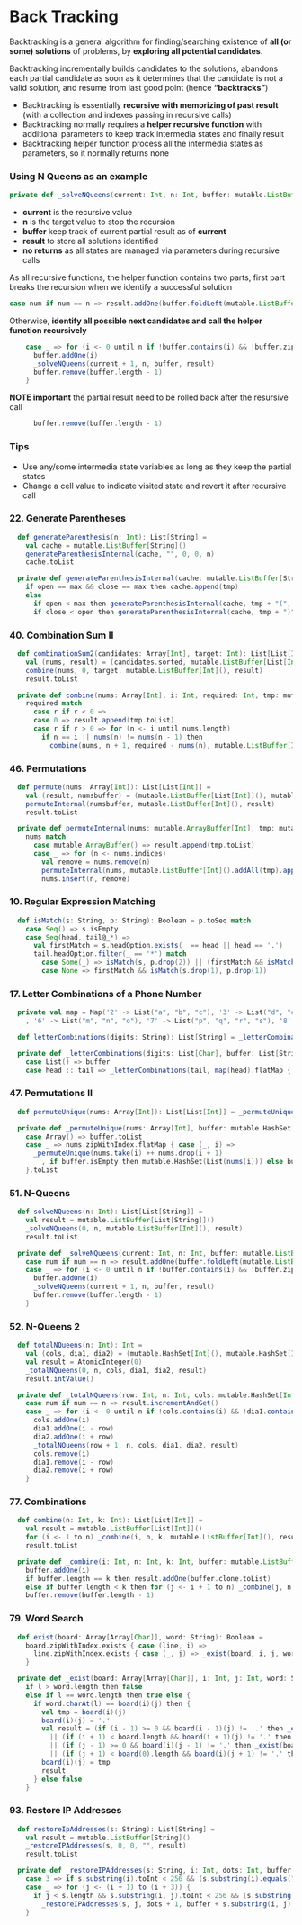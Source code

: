 # Back Tracking
Backtracking is a general algorithm for finding/searching existence of **all (or some) solutions** of problems, by **exploring all potential candidates**.

Backtracking incrementally builds candidates to the solutions, 
abandons each partial candidate as soon as it determines that the candidate is not a valid solution, 
and resume from last good point (hence **“backtracks”**)
- Backtracking is essentially **recursive with memorizing of past result** (with a collection and indexes passing in recursive calls) 
- Backtracking normally requires a **helper recursive function** with additional parameters to keep track intermedia states and finally result
- Backtracking helper function process all the intermedia states as parameters, so it normally returns none

### Using N Queens as an example
```scala
private def _solveNQueens(current: Int, n: Int, buffer: mutable.ListBuffer[Int], result: mutable.ListBuffer[List[String]]): Unit
```
- **current** is the recursive value
- **n** is the target value to stop the recursion 
- **buffer** keep track of current partial result as of **current**
- **result** to store all solutions identified
- **no returns** as all states are managed via parameters during recursive calls

As all recursive functions, the helper function contains two parts, first part breaks the recursion when we identify a successful solution
```scala
case num if num == n => result.addOne(buffer.foldLeft(mutable.ListBuffer[String]()) { case (b, i) => b.addOne(".".repeat(n).updated(i, 'Q')) }.toList)
```
Otherwise, **identify all possible next candidates and call the helper function recursively**
```scala
    case _ => for (i <- 0 until n if !buffer.contains(i) && !buffer.zipWithIndex.foldLeft(false) { case (r, (v, idx)) => r || (i - (current - idx)) == v || (i + (current - idx)) == v }) {
      buffer.addOne(i)
      _solveNQueens(current + 1, n, buffer, result)
      buffer.remove(buffer.length - 1)
    }
```
**NOTE important** the partial result need to be rolled back after the resursive call
```scala
      buffer.remove(buffer.length - 1)
```

### Tips
- Use any/some intermedia state variables as long as they keep the partial states 
- Change a cell value to indicate visited state and revert it after recursive call

### 22. Generate Parentheses
```scala
  def generateParenthesis(n: Int): List[String] =
    val cache = mutable.ListBuffer[String]()
    generateParenthesisInternal(cache, "", 0, 0, n)
    cache.toList

  private def generateParenthesisInternal(cache: mutable.ListBuffer[String], tmp: String, open: Int, close: Int, max: Int): Unit =
    if open == max && close == max then cache.append(tmp)
    else
      if open < max then generateParenthesisInternal(cache, tmp + "(", open + 1, close, max)
      if close < open then generateParenthesisInternal(cache, tmp + ")", open, close + 1, max)
```

### 40. Combination Sum II
```scala
  def combinationSum2(candidates: Array[Int], target: Int): List[List[Int]] =
    val (nums, result) = (candidates.sorted, mutable.ListBuffer[List[Int]]())
    combine(nums, 0, target, mutable.ListBuffer[Int](), result)
    result.toList

  private def combine(nums: Array[Int], i: Int, required: Int, tmp: mutable.ListBuffer[Int], result: mutable.ListBuffer[List[Int]]): Unit =
    required match
      case r if r < 0 =>
      case 0 => result.append(tmp.toList)
      case r if r > 0 => for (n <- i until nums.length)
        if n == i || nums(n) != nums(n - 1) then
          combine(nums, n + 1, required - nums(n), mutable.ListBuffer[Int]().addAll(tmp).append(nums(n)), result)
```

### 46. Permutations
```scala
  def permute(nums: Array[Int]): List[List[Int]] =
    val (result, numsbuffer) = (mutable.ListBuffer[List[Int]](), mutable.ArrayBuffer[Int]().addAll(nums))
    permuteInternal(numsbuffer, mutable.ListBuffer[Int](), result)
    result.toList

  private def permuteInternal(nums: mutable.ArrayBuffer[Int], tmp: mutable.ListBuffer[Int], result: mutable.ListBuffer[List[Int]]): Unit =
    nums match
      case mutable.ArrayBuffer() => result.append(tmp.toList)
      case _ => for (n <- nums.indices)
        val remove = nums.remove(n)
        permuteInternal(nums, mutable.ListBuffer[Int]().addAll(tmp).append(remove), result)
        nums.insert(n, remove)
```

### 10. Regular Expression Matching
```scala
  def isMatch(s: String, p: String): Boolean = p.toSeq match
    case Seq() => s.isEmpty
    case Seq(head, tail@_*) =>
      val firstMatch = s.headOption.exists(_ == head || head == '.')
      tail.headOption.filter(_ == '*') match
        case Some(_) => isMatch(s, p.drop(2)) || (firstMatch && isMatch(s.drop(1), p))
        case None => firstMatch && isMatch(s.drop(1), p.drop(1))
```

### 17. Letter Combinations of a Phone Number
```scala
  private val map = Map('2' -> List("a", "b", "c"), '3' -> List("d", "e", "f"), '4' -> List("g", "h", "i"), '5' -> List("j", "k", "l")
    , '6' -> List("m", "n", "o"), '7' -> List("p", "q", "r", "s"), '8' -> List("t", "u", "v"), '9' -> List("w", "x", "y", "z"))

  def letterCombinations(digits: String): List[String] = _letterCombinations(digits.toList, List.empty[String])

  private def _letterCombinations(digits: List[Char], buffer: List[String]): List[String] = digits match
    case List() => buffer
    case head :: tail => _letterCombinations(tail, map(head).flatMap { d => if buffer.isEmpty then List(d) else buffer.map(b => b + d) })
```

### 47. Permutations II
```scala
  def permuteUnique(nums: Array[Int]): List[List[Int]] = _permuteUnique(nums, mutable.HashSet[List[Int]]())

  private def _permuteUnique(nums: Array[Int], buffer: mutable.HashSet[List[Int]]): List[List[Int]] = nums match
    case Array() => buffer.toList
    case _ => nums.zipWithIndex.flatMap { case (_, i) =>
      _permuteUnique(nums.take(i) ++ nums.drop(i + 1)
        , if buffer.isEmpty then mutable.HashSet(List(nums(i))) else buffer.map(l => nums(i) :: l))
    }.toList
```

### 51. N-Queens
```scala
  def solveNQueens(n: Int): List[List[String]] =
    val result = mutable.ListBuffer[List[String]]()
    _solveNQueens(0, n, mutable.ListBuffer[Int](), result)
    result.toList

  private def _solveNQueens(current: Int, n: Int, buffer: mutable.ListBuffer[Int], result: mutable.ListBuffer[List[String]]): Unit = current match
    case num if num == n => result.addOne(buffer.foldLeft(mutable.ListBuffer[String]()) { case (b, i) => b.addOne(".".repeat(n).updated(i, 'Q')) }.toList)
    case _ => for (i <- 0 until n if !buffer.contains(i) && !buffer.zipWithIndex.foldLeft(false) { case (r, (v, idx)) => r || (i - (current - idx)) == v || (i + (current - idx)) == v }) {
      buffer.addOne(i)
      _solveNQueens(current + 1, n, buffer, result)
      buffer.remove(buffer.length - 1)
    }
```

### 52. N-Queens 2
```scala
  def totalNQueens(n: Int): Int =
    val (cols, dia1, dia2) = (mutable.HashSet[Int](), mutable.HashSet[Int](), mutable.HashSet[Int]())
    val result = AtomicInteger(0)
    _totalNQueens(0, n, cols, dia1, dia2, result)
    result.intValue()

  private def _totalNQueens(row: Int, n: Int, cols: mutable.HashSet[Int], dia1: mutable.HashSet[Int], dia2: mutable.HashSet[Int], result: AtomicInteger): Unit = row match
    case num if num == n => result.incrementAndGet()
    case _ => for (i <- 0 until n if !cols.contains(i) && !dia1.contains(i - row) && !dia2.contains(i + row)) {
      cols.addOne(i)
      dia1.addOne(i - row)
      dia2.addOne(i + row)
      _totalNQueens(row + 1, n, cols, dia1, dia2, result)
      cols.remove(i)
      dia1.remove(i - row)
      dia2.remove(i + row)
    }
```

### 77. Combinations
```scala
  def combine(n: Int, k: Int): List[List[Int]] =
    val result = mutable.ListBuffer[List[Int]]()
    for (i <- 1 to n) _combine(i, n, k, mutable.ListBuffer[Int](), result)
    result.toList

  private def _combine(i: Int, n: Int, k: Int, buffer: mutable.ListBuffer[Int], result: mutable.ListBuffer[List[Int]]): Unit =
    buffer.addOne(i)
    if buffer.length == k then result.addOne(buffer.clone.toList)
    else if buffer.length < k then for (j <- i + 1 to n) _combine(j, n, k, buffer, result)
    buffer.remove(buffer.length - 1)
```

### 79. Word Search
```scala
  def exist(board: Array[Array[Char]], word: String): Boolean =
    board.zipWithIndex.exists { case (line, i) =>
      line.zipWithIndex.exists { case (_, j) => _exist(board, i, j, word, 0) }
    }

  private def _exist(board: Array[Array[Char]], i: Int, j: Int, word: String, l: Int): Boolean =
    if l > word.length then false
    else if l == word.length then true else {
      if word.charAt(l) == board(i)(j) then {
        val tmp = board(i)(j)
        board(i)(j) = '.'
        val result = (if (i - 1) >= 0 && board(i - 1)(j) != '.' then _exist(board, i - 1, j, word, l + 1) else false)
          || (if (i + 1) < board.length && board(i + 1)(j) != '.' then _exist(board, i + 1, j, word, l + 1) else false)
          || (if (j - 1) >= 0 && board(i)(j - 1) != '.' then _exist(board, i, j - 1, word, l + 1) else false)
          || (if (j + 1) < board(0).length && board(i)(j + 1) != '.' then _exist(board, i, j + 1, word, l + 1) else false)
        board(i)(j) = tmp
        result
      } else false
    }
```

### 93. Restore IP Addresses
```scala
  def restoreIpAddresses(s: String): List[String] =
    val result = mutable.ListBuffer[String]()
    _restoreIPAddresses(s, 0, 0, "", result)
    result.toList

  private def _restoreIPAddresses(s: String, i: Int, dots: Int, buffer: String, result: mutable.ListBuffer[String]): Unit = dots match
    case 3 => if s.substring(i).toInt < 256 && (s.substring(i).equals("0") || !s.substring(i).startsWith("0")) then result.addOne(buffer + s.substring(i))
    case _ => for (j <- (i + 1) to (i + 3)) {
      if j < s.length && s.substring(i, j).toInt < 256 && (s.substring(i, j).equals("0") || !s.substring(i, j).startsWith("0")) then
        _restoreIPAddresses(s, j, dots + 1, buffer + s.substring(i, j) + ".", result)
    }
```